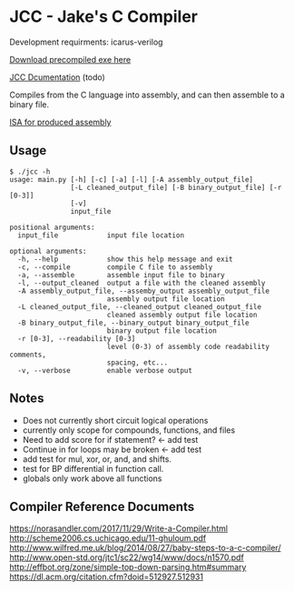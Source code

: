 # JCC - Jake's C Compiler

Development requirments: icarus-verilog

[Download precompiled exe here](https://github.com/jkub6/jcc/releases)

[JCC Dcumentation](https://jkub6.github.io/jcc) (todo)

Compiles from the C language into assembly, and can then assemble to a binary file.

[ISA for produced assembly](https://utah.instructure.com/files/92486303/download?download_frd=1)

## Usage

```console
$ ./jcc -h
usage: main.py [-h] [-c] [-a] [-l] [-A assembly_output_file]
               [-L cleaned_output_file] [-B binary_output_file] [-r [0-3]]
               [-v]
               input_file

positional arguments:
  input_file            input file location

optional arguments:
  -h, --help            show this help message and exit
  -c, --compile         compile C file to assembly
  -a, --assemble        assemble input file to binary
  -l, --output_cleaned  output a file with the cleaned assembly
  -A assembly_output_file, --assemby_output assembly_output_file
                        assembly output file location
  -L cleaned_output_file, --cleaned_output cleaned_output_file
                        cleaned assembly output file location
  -B binary_output_file, --binary_output binary_output_file
                        binary output file location
  -r [0-3], --readability [0-3]
                        level (0-3) of assembly code readability comments,
                        spacing, etc...
  -v, --verbose         enable verbose output
```

## Notes

* Does not currently short circuit logical operations
* currently only scope for compounds, functions, and files
* Need to add score for if statement? <- add test
* Continue in for loops may be broken <- add test
* add test for mul, xor, or, and, and shifts.
* test for BP differential in function call.
* globals only work above all functions

## Compiler Reference Documents

<https://norasandler.com/2017/11/29/Write-a-Compiler.html>  
<http://scheme2006.cs.uchicago.edu/11-ghuloum.pdf>  
<http://www.wilfred.me.uk/blog/2014/08/27/baby-steps-to-a-c-compiler/>  
<http://www.open-std.org/jtc1/sc22/wg14/www/docs/n1570.pdf>  
<http://effbot.org/zone/simple-top-down-parsing.htm#summary>  
<https://dl.acm.org/citation.cfm?doid=512927.512931>

